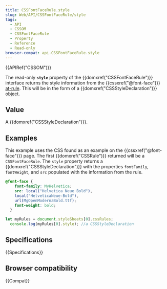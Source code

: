 ```yaml
---
title: CSSFontFaceRule.style
slug: Web/API/CSSFontFaceRule/style
tags:
  - API
  - CSSOM
  - CSSFontFaceRule
  - Property
  - Reference
  - Read-only
browser-compat: api.CSSFontFaceRule.style
---
```

{{APIRef("CSSOM")}}

The read-only **`style`** property of the {{domxref("CSSFontFaceRule")}} interface returns the style information from the {{cssxref("@font-face")}} [at-rule](/en-US/docs/Web/CSS/At-rule). This will be in the form of a {{domxref("CSSStyleDeclaration")}} object.

## Value

A {{domxref("CSSStyleDeclaration")}}.

## Examples

This example uses the CSS found as an example on the {{cssxref("@font-face")}} page. The first {{domxref("CSSRule")}} returned will be a `CSSFontFaceRule`. The `style` property returns a {{domxref("CSSStyleDeclaration")}} with the properties `fontFamily`, `fontWeight`, and `src` populated with the information from the rule.

```css
@font-face {
    font-family: MyHelvetica;
    src: local("Helvetica Neue Bold"),
    local("HelveticaNeue-Bold"),
    url(MgOpenModernaBold.ttf);
    font-weight: bold;
  }
```

```js
let myRules = document.styleSheets[0].cssRules;
  console.log(myRules[0].style); //a CSSStyleDeclaration
```

## Specifications

{{Specifications}}

## Browser compatibility

{{Compat}}
